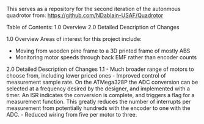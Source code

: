This serves as a repository for the second iteration of the autonmous quadrotor from: https://github.com/NDablain-USAF/Quadrotor

Table of Contents:
1.0    Overview
2.0    Detailed Description of Changes



1.0    Overview
Areas of interest for this project include:
  - Moving from wooden pine frame to a 3D printed frame of mostly ABS
  - Monitoring motor speeds through back EMF rather than encoder counts




2.0 Detailed Description of Changes
  1.1
    - Much broader range of motors to choose from, including lower priced ones
    - Improved control of measurement sample rate. On the ATMega328P the ADC conversion can be selected at a frequency desired by the designer, and implemented with a timer. An ISR indicates the conversion is complete, and triggers a flag for a measurement function. This greatly reduces the number of interrupts per measurement from potentially hundreds with the encoder to one with the ADC.
    - Reduced wiring from five per motor to three.
